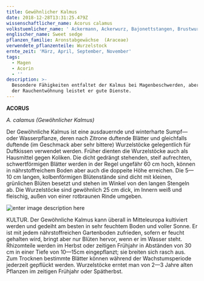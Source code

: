 ```yaml
---
title: Gewöhnlicher Kalmus
date: 2018-12-28T13:31:25.479Z
wissenschaftlicher_name: Acorus calamus
volkstuemlicher_name: ' Ackermann, Ackerwurz, Bajonettstangen, Brustwurz, Kalmuswürze, Karmsen, Magenwurz, deutscher Ingwer, Zitwer'
englischer_name: Sweet sedge
pflanzen_familie: Aronstabgewächse  (Araceae)
verwendete_pflanzenteile: Wurzelstock
ernte_zeit: 'März, April, September, November'
tags:
  - Magen
  - Acorin
  - ''
description: >-
  Besondere Fähigkeiten entfaltet der Kalmus bei Magenbeschwerden, aber auch bei
  der Rauchentwöhnung leistet er gute Dienste.
---
```




**ACORUS**

*A. calamus (Gewöhnlicher Kalmus)*

Der Gewöhnliche Kalmus ist eine ausdauernde und winterharte Sumpf— oder Wasserpflanze, deren nach Zitrone duftende Blätter und gleichfalls duftende (im Geschmack aber sehr bittere) Wurzelstöcke gelegentlich für Duftkissen verwendet werden. Früher dienten die Wurzelstöcke auch als Hausmittel gegen Koliken. Die dicht gedrängt stehenden, steif aufrechten, schwertförmigen Blätter werden in der Regel ungefähr 60 cm hoch, können in nährstoffreichem Boden aber auch die doppeite Höhe erreichen. Die 5—10 cm langen, kolbenförmigen Blütenstände sind dicht mit kleinen, grünlichen Blüten besetzt und stehen im Winkel von den langen Stengeln ab. Die Wurzelstöcke sind gewöhnlich 25 cm dick, im Innern weiß und fleischig, außen von einer rotbraunen Rinde umgeben.

![enter image description here](https://lh3.googleusercontent.com/lEFni5o49JiVdPS1xGihtrvEGhUU0RtnUn_CHF5hV5HrQe1OYEDCVydbzb0eOk7WBV8gSHnD39Vx)

 KULTUR. Der Gewöhnliche Kalmus kann überall in Mitteleuropa kultiviert werden und gedeiht am besten in sehr feuchtem Boden und voller Sonne. Er ist mit jedem nährstoffreichen Gartenboden zufrieden, sofern er feucht gehalten wird, bringt aber nur Blüten hervor, wenn er im Wasser steht. Rhizomteile werden im Herbst oder zeitigen Frühjahr in Abständen von 30 cm in einer Tiefe von 10—15cm eingepflanzt; sie breiten sich rasch aus. Zum Trocknen bestimmte Blätter können während der Wachstumsperiode jederzeit gepflückt werden. Wurzelstöcke erntet man von 2—3 Jahre alten Pflanzen im zeitigen Frühjahr oder Spätherbst.
<!--stackedit_data:
eyJoaXN0b3J5IjpbLTIwODIxMTAyOTcsODc1Nzg1Mjg5XX0=
-->
